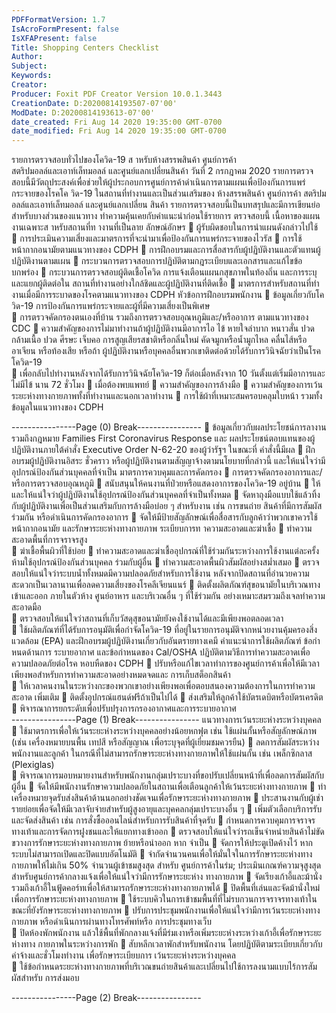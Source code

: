 ```yaml
---
PDFFormatVersion: 1.7
IsAcroFormPresent: false
IsXFAPresent: false
Title: Shopping Centers Checklist
Author: 
Subject: 
Keywords: 
Creator: 
Producer: Foxit PDF Creator Version 10.0.1.3443
CreationDate: D:20200814193507-07'00'
ModDate: D:20200814193613-07'00'
date_created: Fri Aug 14 2020 19:35:00 GMT-0700
date_modified: Fri Aug 14 2020 19:35:00 GMT-0700
---
```

 
รายการตรวจสอบทั่วไปของโควิด-19 
ส าหรับห้างสรรพสินค้า ศูนย์การค้า  
สตริปมอลล์และเอาท์เล็ทมอลล์ และศูนย์แลกเปลี่ยนสินค้า 
วันที่ 2 กรกฎาคม 2020 
รายการตรวจสอบนี้มีวัตถุประสงค์เพื่อช่วยให้ผู้ประกอบการศูนย์การค้าดําเนินการตามแผนเพื่อป้องกันการแพร่กระจายของโรคโค
วิด-19 ในสถานที่ทํางานและเป็นส่วนเสริมของ ห้างสรรพสินค้า ศูนย์การค้า สตริปมอลล์และเอาท์เล็ทมอลล์ และศูนย์แลกเปลี่ยน
สินค้า รายการตรวจสอบนี้เป็นบทสรุปและมีการเขียนย่อสําหรับบางส่วนของแนวทาง ทําความคุ้นเคยกับคําแนะนําก่อนใช้รายการ
ตรวจสอบนี้ 
เนื้อหาของแผนงานเฉพาะส าหรับสถานที่ท างานที่เป็นลาย
ลักษณ์อักษร 
 ผู้รับผิดชอบในการนําแผนดังกล่าวไปใช้  
 การประเมินความเสี่ยงและมาตรการที่จะนํามาเพื่อป้องกันการแพร่กระจายของไวรัส 
 การใช้หน้ากากอนามัยตามแนวทางของ CDPH 
 การฝึกอบรมและการสื่อสารกับผู้ปฏิบัติงานและตัวแทนผู้ปฏิบัติงานตามแผน 
 กระบวนการตรวจสอบการปฏิบัติตามกฎระเบียบและเอกสารและแก้ไขข้อบกพร่อง 
 กระบวนการตรวจสอบผู้ติดเชื้อโควิด การแจ้งเตือนแผนกสุขภาพในท้องถิ่น และการระบุและแยกผู้ติดต่อใน
สถานที่ทํางานอย่างใกล้ชิดและผู้ปฏิบัติงานที่ติดเชื้อ 
 มาตรการสําหรับสถานที่ทํางานเมื่อมีการระบาดของโรคตามแนวทางของ CDPH 
หัวข้อการฝึกอบรมพนักงาน 
 ข้อมูลเกี่ยวกับโควิด-19 การป้องกันการแพร่กระจายและผู้ที่มีความเสี่ยงเป็นพิเศษ  
 การตรวจคัดกรองตนเองที่บ้าน รวมถึงการตรวจสอบอุณหภูมิและ/หรืออาการ ตามแนวทางของ CDC 
 ความสําคัญของการไม่มาทํางานถ้าผู้ปฏิบัติงานมีอาการไอ ไข้ หายใจลําบาก หนาวสั่น ปวดกล้ามเนื้อ ปวด
ศีรษะ เจ็บคอ การสูญเสียรสชาติหรือกลิ่นใหม่ คัดจมูกหรือนํ้ามูกไหล คลื่นไส้หรืออาเจียน หรือท้องเสีย หรือถ้า
ผู้ปฏิบัติงานหรือบุคคลอื่นพวกเขาติดต่อด้วยได้รับการวินิจฉัยว่าเป็นโรคโควิด-19  
 เพื่อกลับไปทํางานหลังจากได้รับการวินิจฉัยโควิด-19 ก็ต่อเมื่อหลังจาก 10 วันตั้งแต่เริ่มมีอาการและไม่มีไข้
นาน 72 ชั่วโมง 
 เมื่อต้องพบแพทย์ 
 ความสําคัญของการล้างมือ 
 ความสําคัญของการเว้นระยะห่างทางกายภาพทั้งที่ทํางานและนอกเวลาทํางาน 
 การใช้ผ้าที่เหมาะสมครอบคลุมใบหน้า รวมทั้งข้อมูลในแนวทางของ CDPH 
 
 
----------------Page (0) Break----------------
 ข้อมูลเกี่ยวกับผลประโยชน์การลางาน รวมถึงกฎหมาย Families First Coronavirus Response และ
ผลประโยชน์ตอบแทนของผู้ปฏิบัติงานภายใต้คําสั่ง Executive Order N-62-20 ของผู้ว่ารัฐฯ ในขณะที่
คําสั่งนี้มีผล 
 ฝึกอบรมผู้ปฏิบัติงานอิสระ ชั่วคราว หรือผู้ปฏิบัติงานตามสัญญาจ้างตามนโยบายที่กล่าวนี้ และให้แน่ใจว่ามี
อุปกรณ์ป้องกันส่วนบุคคลที่จําเป็น 
มาตรการควบคุมและการคัดกรอง 
 การตรวจคัดกรองอาการและ/หรือการตรวจสอบอุณหภูมิ 
 สนับสนุนให้คนงานที่ป่วยหรือแสดงอาการของโควิด-19 อยู่บ้าน 
 ให้และให้แน่ใจว่าผู้ปฏิบัติงานใช้อุปกรณ์ป้องกันส่วนบุคคลที่จําเป็นทั้งหมด 
 จัดหาถุงมือแบบใช้แล้วทิ้งกับผู้ปฏิบัติงานเพื่อเป็นส่วนเสริมกับการล้างมือบ่อย ๆ สําหรับงาน เช่น การขนถ่าย
สินค้าที่มีการสัมผัสร่วมกัน หรือดําเนินการคัดกรองอาการ 
 จัดให้มีป้ายสัญลักษณ์เพื่อสื่อสารกับลูกค้าว่าพวกเขาควรใช้หน้ากากอนามัย และรักษาระยะห่างทางกายภาพ 
ระเบียบการท าความสะอาดและฆ่าเชื้อ 
 ทําความสะอาดพื้นที่การจราจรสูง  
 ฆ่าเชื้อพื้นผิวที่ใช้บ่อย 
 ทําความสะอาดและฆ่าเชื้ออุปกรณ์ที่ใช้ร่วมกันระหว่างการใช้งานแต่ละครั้ง ห้ามใช้อุปกรณ์ป้องกันส่วนบุคคล
ร่วมกับผู้อื่น 
 ทําความสะอาดพื้นผิวสัมผัสอย่างสมํ่าเสมอ 
 ตรวจสอบให้แน่ใจว่าระบบนํ้าทั้งหมดมีความปลอดภัยสําหรับการใช้งาน หลังจากปิดสถานที่อํานวยความ
สะดวกเป็นเวลานานเพื่อลดความเสี่ยงของโรคลีเจียนแนร์ 
 ติดตั้งผลิตภัณฑ์สุขอนามัยในบริเวณทางเข้าและออก ภายในตัวห้าง ศูนย์อาหาร และบริเวณอื่น ๆ ที่ใช้ร่วมกัน
อย่างเหมาะสมรวมถึงเจลทําความสะอาดมือ  
 ตรวจสอบให้แน่ใจว่าสถานที่เก็บวัสดุสุขอนามัยยังคงใช้งานได้และมีเพียงพอตลอดเวลา  
 ใช้ผลิตภัณฑ์ที่ได้รับการอนุมัติเพื่อกําจัดโควิด-19 ที่อยู่ในรายการอนุมัติจากหน่วยงานคุ้มครองสิ่งแวดล้อม 
(EPA) และฝึกอบรมผู้ปฏิบัติงานเกี่ยวกับอันตรายทางเคมี คําแนะนําการใช้ผลิตภัณฑ์ ข้อกําหนดด้านการ
ระบายอากาศ และข้อกําหนดของ Cal/OSHA ปฏิบัติตามวิธีการทําความสะอาดเพื่อความปลอดภัยต่อโรค
หอบหืดของ CDPH 
 ปรับหรือแก้ไขเวลาทําการของศูนย์การค้าเพื่อให้มีเวลาเพียงพอสําหรับการทําความสะอาดอย่างหมดจดและ
การเก็บสต็อกสินค้า  
 ให้เวลาคนงานในระหว่างกะของพวกเขาอย่างเพียงพอเพื่อตอบสนองความต้องการในการทําความสะอาด
เพิ่มเติม 
 ติดตั้งอุปกรณ์แฮนด์ฟรีถ้าเป็นไปได้ 
 ส่งเสริมให้ลูกค้าใช้บัตรเดบิตหรือบัตรเครดิต 
 พิจารณาการยกระดับเพื่อปรับปรุงการกรองอากาศและการระบายอากาศ  
----------------Page (1) Break----------------
แนวทางการเว้นระยะห่างระหว่างบุคคล 
 ใช้มาตรการเพื่อให้เว้นระยะห่างระหว่างบุคคลอย่างน้อยหกฟุต เช่น ใช้แผ่นกั้นหรือสัญลักษณ์ภาพ (เช่น 
เครื่องหมายบนพื้น เทปสี หรือสัญญาณ เพื่อระบุจุดที่ผู้เยี่ยมชมควรยืน) 
 ลดการสัมผัสระหว่างพนักงานและลูกค้า ในกรณีที่ไม่สามารถรักษาระยะห่างทางกายภาพให้ใช้แผ่นกั้น เช่น 
เพล็กซิกลาส (Plexiglas)  
 พิจารณาการมอบหมายงานสําหรับพนักงานกลุ่มเปราะบางที่ขอปรับเปลี่ยนหน้าที่เพื่อลดการสัมผัสกับผู้อื่น 
 จัดให้มีพนักงานรักษาความปลอดภัยในสถานเพื่อเตือนลูกค้าให้เว้นระยะห่างทางกายภาพ 
 ทําเครื่องหมายจุดรับส่งสินค้าด้านนอกอย่างชัดเจนเพื่อรักษาระยะห่างทางกายภาพ 
 ประสานงานกับผู้เช่ารายย่อยเพื่อจัดให้มีเวลาจับจ่ายสําหรับผู้สูงอายุและบุคคลกลุ่มเปราะบางอื่น ๆ 
 เพิ่มตัวเลือกบริการรับและจัดส่งสินค้า เช่น การสั่งซื้อออนไลน์สําหรับการรับสินค้าที่จุดรับ 
 กําหนดการควบคุมการจราจรทางเท้าและการจัดการฝูงชนและให้แยกทางเข้าออก 
 ตรวจสอบให้แน่ใจว่ารถเข็นจําหน่ายสินค้าไม่ขัดขวางการรักษาระยะห่างทางกายภาพ ย้ายหรือนําออก หาก
จําเป็น 
 จัดการให้ประตูเปิดค้างไว้ หากระบบไม่สามารถเปิดและปิดแบบอัตโนมัติ 
 จํากัดจํานวนคนเพื่อให้มั่นใจในการรักษาระยะห่างทางกายภาพให้ไม่เกิน 50% จํานวนผู้เข้าชมสูงสุด สําหรับ
ศูนย์การค้าในร่ม; ประเมินเกณฑ์ความจุสูงสุดสําหรับศูนย์การค้ากลางแจ้งเพื่อให้แน่ใจว่ามีการรักษาระยะห่าง
ทางกายภาพ 
 จัดเรียงเก้าอี้และม้านั่ง รวมถึงเก้าอี้ในฟู้ดคอร์ทเพื่อให้สามารถรักษาระยะห่างทางกายภาพได้ 
 ปิดพื้นที่เล่นและจัดม้านั่งใหม่เพื่อการรักษาระยะห่างทางกายภาพ 
 ใช้ระบบคิวในการเข้าชมพื้นที่ที่ไม่รบกวนการจราจรทางเท้าในขณะที่ยังรักษาระยะห่างทางกายภาพ 
 ปรับการประชุมพนักงานเพื่อให้แน่ใจว่ามีการเว้นระยะห่างทางกายภาพ หรือดําเนินการผ่านทางโทรศัพท์หรือ
การประชุมทางเว็บ  
 ปิดห้องพักพนักงาน แล้วใช้พื้นที่พักกลางแจ้งที่มีร่มเงาหรือเพิ่มระยะห่างระหว่างเก้าอี้เพื่อรักษาระยะห่างทาง
กายภาพในระหว่างการพัก 
 สับหลีกเวลาพักสําหรับพนักงาน โดยปฏิบัติตามระเบียบเกี่ยวกับค่าจ้างและชั่วโมงทํางาน เพื่อรักษาระเบียบการ
เว้นระยะห่างระหว่างบุคคล  
 ใช้ข้อกําหนดระยะห่างทางกายภาพที่บริเวณขนถ่ายสินค้าและเปลี่ยนไปใช้การลงนามแบบไร้การสัมผัสสําหรับ
การส่งมอบ 
 
 
 
----------------Page (2) Break----------------
